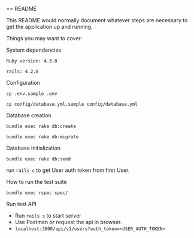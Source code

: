 == README

This README would normally document whatever steps are necessary to get the
application up and running.

Things you may want to cover:

System dependencies

`Ruby version: 4.3.0`

`rails: 4.2.8`

Configuration

`cp .env.sample .env`

`cp config/database.yml.sample config/database.yml`

Database creation

`bundle exec rake db:create`

`bundle exec rake db:migrate`

Database initialization

`bundle exec rake db:seed`

run `rails c` to get User auth token from first User.

How to run the test suite

`bundle exec rspec spec/`

Run test API

* Run `rails s` to start server
* Use Postman or request the api in browser.
* `localhost:3000/api/v1/users?auth_token=<USER_AUTH_TOKEN>`
